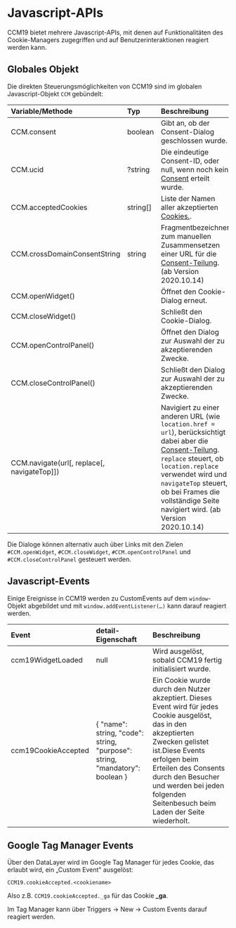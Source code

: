 # Javascript-APIs

CCM19 bietet mehrere Javascript-APIs, mit denen auf Funktionalitäten des Cookie-Managers zugegriffen und auf Benutzerinteraktionen reagiert werden kann.

## Globales Objekt

Die direkten Steuerungsmöglichkeiten von CCM19 sind im globalen Javascript-Objekt `CCM` gebündelt:

| Variable/Methode             | Typ      | Beschreibung                                                  |
| :--------------------------- | :------- | :------------------------------------------------------------ |
| CCM.consent                  | boolean  | Gibt an, ob der Consent-Dialog geschlossen wurde.             |
| CCM.ucid                     | ?string  | Die eindeutige Consent-ID, oder null, wenn noch kein [Consent](https://www.ccm19.de/glossar/10-Consent.html#10) erteilt wurde. |
| CCM.acceptedCookies          | string[] | Liste der Namen aller akzeptierten [Cookies.](https://www.ccm19.de/glossar/13-Cookies.html#13). |
| CCM.crossDomainConsentString | string   | Fragmentbezeichner zum manuellen Zusammensetzen einer URL für die [Consent-Teilung](../system-und-co/consent-speicherung.md#consent-teilung). (ab Version 2020.10.14) |
| CCM.openWidget()             |          | Öffnet den Cookie-Dialog erneut.                              |
| CCM.closeWidget()            |          | Schließt den Cookie-Dialog.                                   |
| CCM.openControlPanel()       |          | Öffnet den Dialog zur Auswahl der zu akzeptierenden Zwecke.   |
| CCM.closeControlPanel()      |          | Schließt den Dialog zur Auswahl der zu akzeptierenden Zwecke. |
| CCM.navigate(url\[, replace\[, navigateTop]]) |    | Navigiert zu einer anderen URL (wie `location.href = url`), berücksichtigt dabei aber die [Consent-Teilung](../system-und-co/consent-speicherung.md#consent-teilung). `replace` steuert, ob `location.replace` verwendet wird und `navigateTop` steuert, ob bei Frames die vollständige Seite navigiert wird. (ab Version 2020.10.14) |

Die Dialoge können alternativ auch über Links mit den Zielen `#CCM.openWidget`, `#CCM.closeWidget`, `#CCM.openControlPanel` und `#CCM.closeControlPanel` gesteuert werden.

## Javascript-Events

Einige Ereignisse in CCM19 werden zu CustomEvents auf dem `window`-Objekt abgebildet und mit `window.addEventListener(…)` kann darauf reagiert werden.

| Event               | detail-Eigenschaft                                           | Beschreibung                                                 |
| :------------------ | :----------------------------------------------------------- | :----------------------------------------------------------- |
| ccm19WidgetLoaded   | null                                                         | Wird ausgelöst, sobald CCM19 fertig initialisiert wurde.     |
| ccm19CookieAccepted | { "name": string, "code": string, "purpose": string, "mandatory": boolean } | Ein Cookie wurde durch den Nutzer akzeptiert. Dieses Event wird für jedes Cookie ausgelöst, das in den akzeptierten Zwecken gelistet ist.Diese Events erfolgen beim Erteilen des Consents durch den Besucher und werden bei jeden folgenden Seitenbesuch beim Laden der Seite wiederholt. |

## Google Tag Manager Events

Über den DataLayer wird im Google Tag Manager für jedes Cookie, das erlaubt wird, ein „Custom Event" ausgelöst:

```
CCM19.cookieAccepted.<cookiename>
```

Also z.B. `CCM19.cookieAccepted._ga` für das Cookie **_ga**.

Im Tag Manager kann über Triggers → New → Custom Events darauf reagiert werden.
